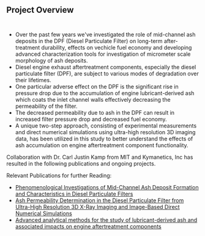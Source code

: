 ## Project Overview <br><br>
- Over the past few years we've investigated the role of mid-channel ash deposits in the DPF (Diesel Particulate Filter) on long-term after-treatment durability, effects on vechicle fuel economy and developing advanced characterization tools for investigation of micrometer scale morphology of ash deposits.<br>
- Diesel engine exhaust aftertreatment components, especially the diesel particulate filter (DPF), are subject to various modes of degradation over their lifetimes. <br>
- One particular adverse effect on the DPF is the significant rise in pressure drop due to the accumulation of engine lubricant-derived ash which coats the inlet channel walls effectively decreasing the permeability of the filter.<br> 
- The decreased permeability due to ash in the DPF can result in increased filter pressure drop and decreased fuel economy. <br>
- A unique two-step approach, consisting of experimental measurements and direct numerical simulations using ultra-high resolution 3D imaging data, has been utilized in this study to better understand the effects of ash accumulation on engine aftertreatment component functionality.

Collaboration with Dr. Carl Justin Kamp from MIT and Kymanetics, Inc has resulted in the following publications and ongoing projects. 

Relevant Publications for further Reading:
<br>
- [Phenomenological Investigations of Mid-Channel Ash Deposit Formation and Characteristics in Diesel Particulate Filters](https://doi.org/10.4271/2019-01-0973)
- [Ash Permeability Determination in the Diesel Particulate Filter from Ultra-High Resolution 3D X-Ray Imaging and Image-Based Direct Numerical Simulations](https://doi.org/10.4271/2017-01-0927)
- [Advanced analytical methods for the study of lubricant-derived ash and associated impacts on engine aftertreatment components](https://doi.org/10.4271/2019-01-2293)

